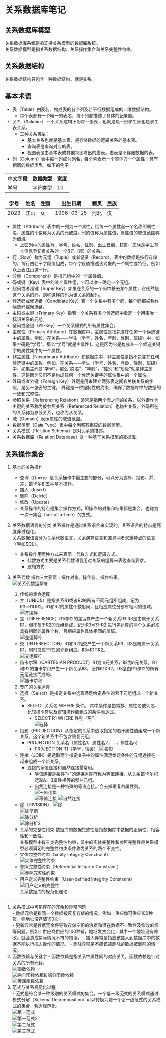 # 关系数据库笔记

关系数据库模型    
------------------------------------------
关系数据库系统是指支持关系模型的数据库系统。    
关系数据模型是指关系数据结构、关系操作集合和关系完整性约束。    

关系数据结构    
----------------------------------------
关系数据结构只包含一种数据结构，就是关系。    

基本术语    
-----------------------------------------
- 表（Table）由表名、构成表的各个列及若干行数据组成的二维数据结构。    
  - 每个表都有一个唯一的表名，每个列都描述了具体的记录值。    
- 关系（Relation）一个关系逻辑上对应一张表，也就是说一张学生表也是学生表关系。    
  - 三种关系类型：
    - 基本关系也就是基本表，是存储数据的逻辑关系的基本表。
    - 查询表是查询对应的表。
    - 视图表是由基本表或其他视图导出的虚表。虚表是不存储数据的表。
- 列（Column）表中每一列成为列名，每个列表示一个实体的一个属性，具有相同的数据类型。如下的例子   

| 中文字段 | 数据类型 | 宽度 |
| ------- | ------- | ----- |
| 学号    | 字符类型 | 10    |

| 学号 | 姓名 | 性别 | 出生日期 | 籍贯 | 民族 |
| ---- | --- | ---- | ------- | ---- | ---- |
|2023 | 江山 | 女   | 1996-03-25 | 河北 | 汉   |

- 属性（Attribute）表中的一列为一个属性，给每一个属性起一个名称即属性名，属性的个数称为关系的元或度。列的值称为属性值，属性值的取值范围称为值域。
  - 上面列中的属性有：学号、姓名、性别、出生日期、籍贯、民族是学生基本信息登记表关系的一个8元（度）的关系。 
- 行（Row）称为元组（Tuple）或者记录（Record），表中的数据是按行存储的，每行由若干字段值组成，每个字段值描述该对象的一个属性或特征。例如以上表江山这一行。
- 分量（Component）是指元组中的一个属性值。
- 码或键（Key）表中的某个属性组，它可以唯一确定一个元组。    
- 超码或者超键（Super Key）如果在关系的一个码中移去某个属性，它任然是这个关系的码，则称这样的码为该关系的超码。
- 候选码或候选键（Candidate Key）若一个关系中有多个码，每个码都被称作候选码或候选键。 
- 主码或主键（Primary Key）指若一个关系有多个候选码中指定一个用来唯一标识关系的元组。   
- 全码或全键（All-Key）一个关系模式的所有属性集合。
- 主属性（Primary Attribute）在数据库中，主属性是指包含在任何一个候选键中的属性。例如，在关系——学生（学号，姓名，年龄，性别，班级）中，如果主码是“学号”，那么“学号”就是主属性1。这是因为它是构成某一个候选关键字的属性集中的一个属性。
- 非主属性（Nonprimary Attribute）在数据库中，非主属性是指不包含在任何候选键中的属性。例如，在关系——学生（学号，姓名，年龄，性别，班级）中，如果主码是“学号”，那么“姓名”，“年龄”，“性别”和“班级”就是非主属性。这是因为它们不是构成任何一个候选关键字的属性集中的一个属性。
- 外码或者外键（Foreign Key）外键是用来建立两张表之间的关联关系的字段，是另一张表的主键。 外键是一种强制性的约束，确保了数据库中的数据的一致和完整性。
- 参照关系（Referencing Relation）通常是指两个表之间的关系，以外键作为主键的关系称为被参照关系（Referenced Rellation）也称主关系，外码所在的关系称为参照关系，也称为从关系。
- 域（Domain）表示属性的取值范围。
- 数据类型（Data Type）表中每个列都有相应的数据类型。
- 关系模式（Relation Schema）是对关系的描述。    
- 关系数据库（Relation Database）是一种基于关系模型的数据库。

关系操作集合    
--------------------------------------------
1. 基本的关系操作    
   - 查询（Query）是关系操作中最主要的部分，可以分为选择、投影、并、差、笛卡尔积五种基本操作。
   - 插入（Insert）
   - 删除（Delete）
   - 修改（Update）
   - 关系操作的特点是集合操作方式，即操作的对象和结果都是集合，也称为一次一集合（set-at-a-time）的方式。
2. 关系数据语言的分类
   关系操作是通过关系语言来实现的，关系语言的特点是高度非过程化。    
   关系数据语言分为关系代数语言，关系演算语言和兼具两者双重特点的语言（列如SQL）。
   - 关系操作用两种方式来表示：代数方式和逻辑方式。 
     - 代数方式主要是关系代数语言用对关系的运算来表达查询要求。
     - 逻辑方式
3. 关系代数
   操作三大要素：操作对象，操作符，操作结果。    
   ![关系代数运算符](images/关系代数运算符.png)    

   1. 传统的集合运算
     - 并（UNION）是指关系R1或者R2的所有不同元组所组成，记为R3=R1UR2。R1和R2的属性个数相同，且相应属性分别有相同的值域。        
     ![并运算](images/并.png)    
     - 差（DIFFERENCE）R1和R2的差运算产生一个新关系R3.R3是由属于关系R1，但不属于R2的元组组成，记为R3=R1-R2.进行差运算的两个关系必须具有相同的属性个数，且相应属性具体相同的值域。    
     ![差运算符](images/cha.png)    
     - 交（INTERSECTION）R1和R2相交产生一个新关系R3，R3是既属于关系R1，同时又属于R2的元组组成。R3=R1ՈR2。    
     ![交运算符](images/jiao.png)    
     - 笛卡尔积（CARTESIAN PRODUCT）R1为m元关系，R2为n元关系，R1和R2的笛卡尔积产生一个新关系R3，记作R1XR2。R3是由R1和R2的所有元组链接而成的。    
     ![笛卡尔积](images/dikaerji.png)    
   2. 专门的关系运算
     - 选择（Select）是指定关系中选取满足给定条件的若干元组组成一个新关系。
       - SELECT 关系名 WHERE 条件。 其中条件是由常数、属性名或列名、比较操作符以及逻辑操作服组成的条件表达式。
         - SELECT R1 WHERE 性别=“男”    
      ![选择](images/xuanze.png)    
     - 投影（PROJECTION）从指定的关系中选取指定的若干属性值组成一个新关系。这个新关系中不包含重复元组。
       - PROJECTION 关系名（属性名1，属性名2，...，属性名n）     
         - PROJECTION R1（学号，宿舍）
      ![投影](images/touying.png)    
     - 连接（JOIN）是选取两个指定关系中的属性满足给定条件的元组连接在一起来组成一个新关系。
       - 连接的等值连接和自然连接最常用。    
         - 等值连接是条件“=”的连接运算符称为等值连接，从关系笛卡尔积选取A、B属性相等的那些元组。
         - 自然连接是一种特殊的等值连接。会去掉重复的属性列。    
      ![一般连接](images/yibanlianjie.png)     
      ![等值连接](images/dengzhilianjie.png)
      ![自然连接](images/自然连接.png)    
     - 除（DIVISION）
      ![除](images/除.png)    
      ![除举例](images/除举例.png)    
      ![除分析](images/除分析.png)    
      ![除分析2](images/除分析2.png)     
   3. 关系的完整性约束
     数据库的数据完整性是指数据库中数据的正确性、相容性和一致性。    
     关系模型中有三类完整性约束，其中的实体完整性和参照完整性是关系模型必须满足的完整性约束条件称为关系的两个不变性。    
     - 实体完整性约束（Entity Integrity Constraint）        
      ![实体完整性约束](images/实体完整性约束.png)     
     - 参照完整性约束（Referential Integrity Constraint）    
      ![参照完整性约束](images/参照完整性约束.png)    
     - 用户定义完整性约束（User-defined Integrity Constraint）   
      ![用户定义的完整性](images/用户定义的完整性.png)    
关系数据库的规范化理论    
-------------------------------------------
  1. 关系模式中可能存在的冗余和异常问题    
    - 数据冗余是指同一个数据被反复存储的情况。例如：供应商可供应100种货，则地址没存储100次。    
    - 更新异常是数据冗余将导致存储空间的浪费和潜在数据不一致性及修改麻烦等问题。例如：供应商供应的100种货，地址发生变化，其中一个地址没有修改。就会造成实际情况不符的错误。
    - 插入异常是指应该插入到数据库中的数据不能执行插入操作的情况。
    - 删除异常是不应该被删除的数据被删除的情况。    
  2. 函数依赖与关键字
    - 函数依赖是指关系中属性间的对应关系。函数依赖是针对关系的所有元组。        
    ![函数依赖](images/函数依赖.png)    
    ![完全函数依赖和部分函数依赖](images/完全函数依赖和部分函数依赖.png)     
    ![传递函数依赖](images/传递函数依赖.png)        
  3. 范式与关系规范化过程    
    - 范式是符合某一种级别的关系模式的集合。一个低一级范式的关系模式通过模式分解（Schema Decomposition）可以转换为若干个高一级范式的关系模式的集合，称为规范化。      
    ![第一范式](images/第一范式.png)    
    ![第一范式2](images/第一范式2.png)     
    ![第二范式](images/第二范式.png)     
    ![第三范式](images/第三范式.png)    